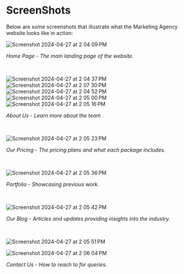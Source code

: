 

# ScreenShots


Below are some screenshots that illustrate what the Marketing Agency website looks like in action:


![Screenshot 2024-04-27 at 2 04 09 PM](https://github.com/Moamenayman01/Marketing-Agency-website/assets/93351511/5ea42c19-7320-4c61-b1be-b668234b94c8)

*Home Page - The main landing page of the website.*

<br>


![Screenshot 2024-04-27 at 2 04 37 PM](https://github.com/Moamenayman01/Marketing-Agency-website/assets/93351511/f0ad38f8-d35a-481c-93a3-8c63e9958423)
![Screenshot 2024-04-27 at 2 07 30 PM](https://github.com/Moamenayman01/Marketing-Agency-website/assets/93351511/a079567c-8a5b-4aac-ab7d-88098d6e94bc)
![Screenshot 2024-04-27 at 2 04 52 PM](https://github.com/Moamenayman01/Marketing-Agency-website/assets/93351511/1f130c31-709a-4501-b9af-582f8d46253c)
![Screenshot 2024-04-27 at 2 05 00 PM](https://github.com/Moamenayman01/Marketing-Agency-website/assets/93351511/52430b29-e99f-41b2-aef6-8b2e86cd35f8)
![Screenshot 2024-04-27 at 2 05 16 PM](https://github.com/Moamenayman01/Marketing-Agency-website/assets/93351511/852960a3-6560-42c1-a939-2cf547f1c89d)


*About Us - Learn more about the team .*


<br>


![Screenshot 2024-04-27 at 2 05 23 PM](https://github.com/Moamenayman01/Marketing-Agency-website/assets/93351511/a084ce81-587c-4f82-b78c-35a4abc1c213)

*Our Pricing - The  pricing plans and what each package includes.*

<br>


![Screenshot 2024-04-27 at 2 05 36 PM](https://github.com/Moamenayman01/Marketing-Agency-website/assets/93351511/729b11f2-e708-4ce0-ad30-76b62470fb9f)

*Portfolio - Showcasing previous work.*


<br>


![Screenshot 2024-04-27 at 2 05 42 PM](https://github.com/Moamenayman01/Marketing-Agency-website/assets/93351511/e32590a7-508d-43f0-b9ea-c6b54b2de454)

*Our Blog - Articles and updates providing insights into the industry.*

<br>


![Screenshot 2024-04-27 at 2 05 51 PM](https://github.com/Moamenayman01/Marketing-Agency-website/assets/93351511/c38580cb-2138-4cea-8cdb-468afda47b06)

![Screenshot 2024-04-27 at 2 06 04 PM](https://github.com/Moamenayman01/Marketing-Agency-website/assets/93351511/d2f2d676-4fec-4af3-9b6f-002fcaa6af7c)

*Contact Us - How to reach to for queries.*


